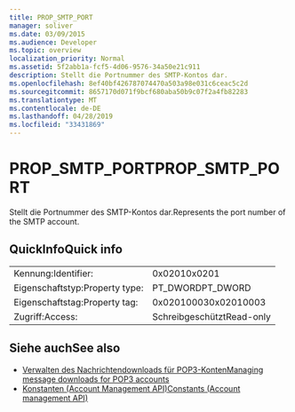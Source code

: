 ```yaml
---
title: PROP_SMTP_PORT
manager: soliver
ms.date: 03/09/2015
ms.audience: Developer
ms.topic: overview
localization_priority: Normal
ms.assetid: 5f2abb1a-fcf5-4d06-9576-34a50e21c911
description: Stellt die Portnummer des SMTP-Kontos dar.
ms.openlocfilehash: 8ef40bf426787074470a503a98e031c6ceac5c2d
ms.sourcegitcommit: 8657170d071f9bcf680aba50b9c07f2a4fb82283
ms.translationtype: MT
ms.contentlocale: de-DE
ms.lasthandoff: 04/28/2019
ms.locfileid: "33431869"
---
```

# <a name="prop_smtp_port"></a><span data-ttu-id="dd624-103">PROP_SMTP_PORT</span><span class="sxs-lookup"><span data-stu-id="dd624-103">PROP_SMTP_PORT</span></span>

<span data-ttu-id="dd624-104">Stellt die Portnummer des SMTP-Kontos dar.</span><span class="sxs-lookup"><span data-stu-id="dd624-104">Represents the port number of the SMTP account.</span></span>
  
## <a name="quick-info"></a><span data-ttu-id="dd624-105">QuickInfo</span><span class="sxs-lookup"><span data-stu-id="dd624-105">Quick info</span></span>

|||
|:-----|:-----|
|<span data-ttu-id="dd624-106">Kennung:</span><span class="sxs-lookup"><span data-stu-id="dd624-106">Identifier:</span></span>  <br/> |<span data-ttu-id="dd624-107">0x0201</span><span class="sxs-lookup"><span data-stu-id="dd624-107">0x0201</span></span>  <br/> |
|<span data-ttu-id="dd624-108">Eigenschaftstyp:</span><span class="sxs-lookup"><span data-stu-id="dd624-108">Property type:</span></span>  <br/> |<span data-ttu-id="dd624-109">PT_DWORD</span><span class="sxs-lookup"><span data-stu-id="dd624-109">PT_DWORD</span></span>  <br/> |
|<span data-ttu-id="dd624-110">Eigenschaftstag:</span><span class="sxs-lookup"><span data-stu-id="dd624-110">Property tag:</span></span>  <br/> |<span data-ttu-id="dd624-111">0x02010003</span><span class="sxs-lookup"><span data-stu-id="dd624-111">0x02010003</span></span>  <br/> |
|<span data-ttu-id="dd624-112">Zugriff:</span><span class="sxs-lookup"><span data-stu-id="dd624-112">Access:</span></span>  <br/> |<span data-ttu-id="dd624-113">Schreibgeschützt</span><span class="sxs-lookup"><span data-stu-id="dd624-113">Read-only</span></span>  <br/> |
   
## <a name="see-also"></a><span data-ttu-id="dd624-114">Siehe auch</span><span class="sxs-lookup"><span data-stu-id="dd624-114">See also</span></span>

- [<span data-ttu-id="dd624-115">Verwalten des Nachrichtendownloads für POP3-Konten</span><span class="sxs-lookup"><span data-stu-id="dd624-115">Managing message downloads for POP3 accounts</span></span>](managing-message-downloads-for-pop3-accounts.md) 
- [<span data-ttu-id="dd624-116">Konstanten (Account Management API)</span><span class="sxs-lookup"><span data-stu-id="dd624-116">Constants (Account management API)</span></span>](constants-account-management-api.md)

